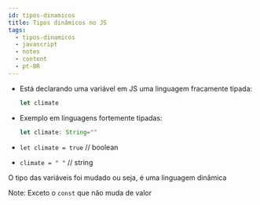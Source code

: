 ```yaml
---
id: tipos-dinamicos
title: Tipos dinâmicos no JS
tags:
  - tipos-dinamicos
  - javascript
  - notes
  - content
  - pt-BR
---
```


- Está declarando uma variável em JS uma linguagem fracamente tipada:

    ```js
    let climate
    ```

- Exemplo em linguagens fortemente tipadas:

    ```ts
    let climate: String=""
    ```

- `let climate = true`  // boolean

- `climate = " "`  // string

O tipo das variáveis foi mudado ou seja, é uma linguagem dinâmica

Note: Exceto o `const` que não muda de valor